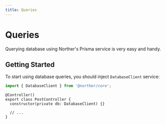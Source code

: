 ```yaml
---
title: Queries
---
```


# Queries

Querying database using Norther's Prisma service is very easy and handy.

## Getting Started

To start using database queries, you should inject `DatabaseClient` service:

```ts
import { DatabaseClient } from '@norther/core';
```

```ts{3}
@Controller()
export class PostController {
  constructor(private db: DatabaseClient) {}

  // ...
}
```
